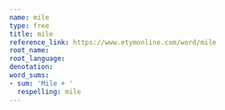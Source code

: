 ```yaml
---
name: mile
type: free
title: mile
reference_link: https://www.etymonline.com/word/mile
root_name: 
root_language: 
denotation: 
word_sums:
- sum: 'Mile + '
  respelling: mile
---
```

